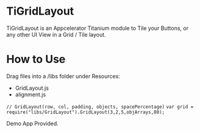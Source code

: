 TiGridLayout
============

TiGridLayout is an Appcelerator Titanium module to Tile your Buttons, or any other UI View in a Grid / Tile layout.

How to Use
===========
Drag files into a /libs folder under Resources:
- GridLayout.js
- alignment.js

`// GridLayout(row, col, padding, objects, spacePercentage)`
`var grid = require("libs/GridLayout").GridLayout(3,2,5,objArrays,80);`

Demo App Provided.

